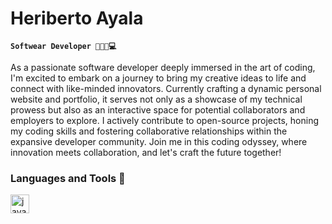 # Heriberto Ayala

**`Softwear Developer 🧑🏻‍💻💻`**

As a passionate software developer deeply immersed in the art of coding, I'm excited to embark on a journey to bring my creative ideas to life and connect with like-minded innovators. Currently crafting a dynamic personal website and portfolio, it serves not only as a showcase of my technical prowess but also as an interactive space for potential collaborators and employers to explore. I actively contribute to open-source projects, honing my coding skills and fostering collaborative relationships within the expansive developer community. Join me in this coding odyssey, where innovation meets collaboration, and let's craft the future together!

### Languages and Tools 🧰

<img align="left" alt="java" width="30px" style="padding-right:10px" src="https://cdn.jsdelivr.net/gh/devicons/devicon@latest/devicon.min.css">
